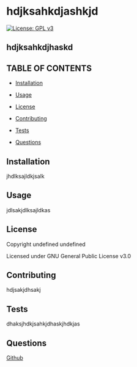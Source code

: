 
  
  
  # **hdjksahkdjashkjd**

  [![License: GPL v3](https://img.shields.io/badge/License-GPLv3-blue.svg)](https://www.gnu.org/licenses/gpl-3.0)

  ## hdjksahkdjhaskd

  ## TABLE OF CONTENTS
  
  - [Installation](#Installation) 

  - [Usage](#Usage) 

  - [License](#License) 

  - [Contributing](#Contributing) 

  - [Tests](#Tests) 

  - [Questions](#Questions) 

  
  ## Installation
  
 jhdlksajldkjsalk 

  ## Usage
  
 jdlsakjdlksajldkas 

  ## License
  
 Copyright undefined undefined
  
 Licensed under GNU General Public License v3.0 

  ## Contributing
  
 hdjsakjdhsakj 

  ## Tests
  
 dhaksjhdkjsahkjdhaskjhdkjas 

  ## Questions
  
 <a href='https://github.com/ethanrmcdowell'>Github</a> 


